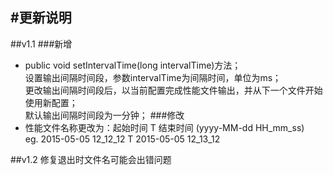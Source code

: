 #更新说明
---
##v1.1
###新增  
+ public void setIntervalTime(long intervalTime)方法；  
  设置输出间隔时间段，参数intervalTime为间隔时间，单位为ms；  
  更改输出间隔时间段后，以当前配置完成性能文件输出，并从下一个文件开始使用新配置；  
 默认输出间隔时间段为一分钟；
###修改
+ 性能文件名称更改为：起始时间 T 结束时间 (yyyy-MM-dd HH\_mm\_ss)  
  eg. 2015-05-05 12\_12\_12 T 2015-05-05 12\_13\_12

##v1.2
修复退出时文件名可能会出错问题